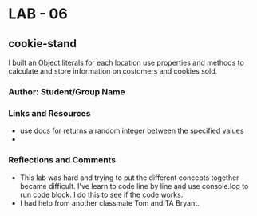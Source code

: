 # LAB - 06

## cookie-stand

I built an Object literals for each location use properties and methods to calculate and store information on costomers and cookies sold.

### Author: Student/Group Name

### Links and Resources
* [use docs for returns a random integer between the specified values](https://developer.mozilla.org/en-US/docs/Web/JavaScript/Reference/Global_Objects/Math/random)
* 

### Reflections and Comments
* This lab was hard and trying to put the different concepts together became difficult. I've learn to code line by line and use console.log to run code block. I do this to see if the code works.
* I had help from another classmate Tom and TA Bryant. 
